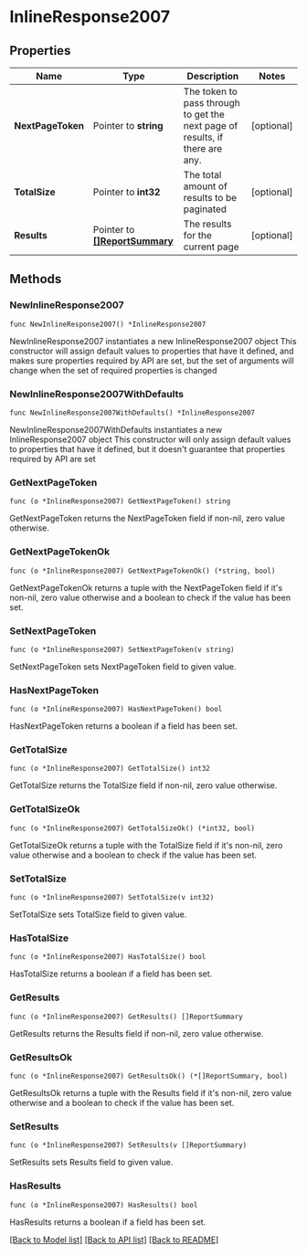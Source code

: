 # InlineResponse2007

## Properties

Name | Type | Description | Notes
------------ | ------------- | ------------- | -------------
**NextPageToken** | Pointer to **string** | The token to pass through to get the next page of results, if there are any. | [optional] 
**TotalSize** | Pointer to **int32** | The total amount of results to be paginated | [optional] 
**Results** | Pointer to [**[]ReportSummary**](ReportSummary.md) | The results for the current page | [optional] 

## Methods

### NewInlineResponse2007

`func NewInlineResponse2007() *InlineResponse2007`

NewInlineResponse2007 instantiates a new InlineResponse2007 object
This constructor will assign default values to properties that have it defined,
and makes sure properties required by API are set, but the set of arguments
will change when the set of required properties is changed

### NewInlineResponse2007WithDefaults

`func NewInlineResponse2007WithDefaults() *InlineResponse2007`

NewInlineResponse2007WithDefaults instantiates a new InlineResponse2007 object
This constructor will only assign default values to properties that have it defined,
but it doesn't guarantee that properties required by API are set

### GetNextPageToken

`func (o *InlineResponse2007) GetNextPageToken() string`

GetNextPageToken returns the NextPageToken field if non-nil, zero value otherwise.

### GetNextPageTokenOk

`func (o *InlineResponse2007) GetNextPageTokenOk() (*string, bool)`

GetNextPageTokenOk returns a tuple with the NextPageToken field if it's non-nil, zero value otherwise
and a boolean to check if the value has been set.

### SetNextPageToken

`func (o *InlineResponse2007) SetNextPageToken(v string)`

SetNextPageToken sets NextPageToken field to given value.

### HasNextPageToken

`func (o *InlineResponse2007) HasNextPageToken() bool`

HasNextPageToken returns a boolean if a field has been set.

### GetTotalSize

`func (o *InlineResponse2007) GetTotalSize() int32`

GetTotalSize returns the TotalSize field if non-nil, zero value otherwise.

### GetTotalSizeOk

`func (o *InlineResponse2007) GetTotalSizeOk() (*int32, bool)`

GetTotalSizeOk returns a tuple with the TotalSize field if it's non-nil, zero value otherwise
and a boolean to check if the value has been set.

### SetTotalSize

`func (o *InlineResponse2007) SetTotalSize(v int32)`

SetTotalSize sets TotalSize field to given value.

### HasTotalSize

`func (o *InlineResponse2007) HasTotalSize() bool`

HasTotalSize returns a boolean if a field has been set.

### GetResults

`func (o *InlineResponse2007) GetResults() []ReportSummary`

GetResults returns the Results field if non-nil, zero value otherwise.

### GetResultsOk

`func (o *InlineResponse2007) GetResultsOk() (*[]ReportSummary, bool)`

GetResultsOk returns a tuple with the Results field if it's non-nil, zero value otherwise
and a boolean to check if the value has been set.

### SetResults

`func (o *InlineResponse2007) SetResults(v []ReportSummary)`

SetResults sets Results field to given value.

### HasResults

`func (o *InlineResponse2007) HasResults() bool`

HasResults returns a boolean if a field has been set.


[[Back to Model list]](../README.md#documentation-for-models) [[Back to API list]](../README.md#documentation-for-api-endpoints) [[Back to README]](../README.md)


